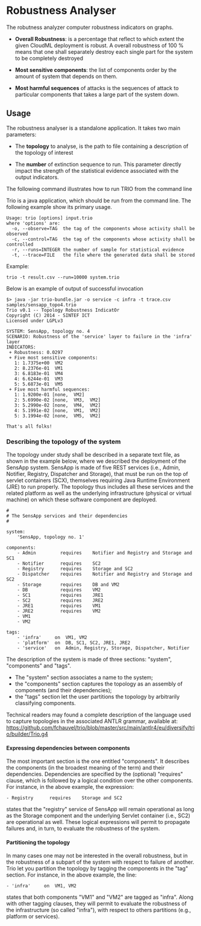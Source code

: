 
# Robustness Analyser

The robutness analyzer computer robustness indicators on graphs. 

 - **Overall Robustness**: is a percentage that reflect to which extent
the given CloudML deployment is robust. A overall robustness of 100 %
means that one shall separately destroy each single part for the
system to be completely destroyed

 - **Most sensitive components**: the list of components order by the
   amount of system that depends on them.

 - **Most harmful sequences** of attacks is the sequences of attack to
   particular components that takes a large part of the system down.


## Usage

The robustness analyser is a standalone application. It takes two main parameters: 

 - The **topology** to analyse, is the path to file containing a description of 
the topology of interest

 - The **number** of extinction sequence to run. This parameter directly impact 
the strength of the statistical evidence associated with the output indicators.

The following command illustrates how to run TRIO from the command line

Trio is a java application, which should be run from the command line. The 
following example show its primary usage.

    Usage: trio [options] input.trio
    where 'options' are:
      -o, --observe=TAG  the tag of the components whose activity shall be observed
      -c, --control=TAG  the tag of the components whose activity shall be controlled
      -r, --runs=INTEGER the number of sample for statistical evidence
      -t, --trace=FILE   the file where the generated data shall be stored

Example: 

    trio -t result.csv --run=10000 system.trio

Below is an example of output of successful invocation

    $> java -jar trio-bundle.jar -o service -c infra -t trace.csv samples/sensapp_topo4.trio
    Trio v0.1 -- Topology Robustness IndicatOr
    Copyright (C) 2014 - SINTEF ICT
    Licensed under LGPLv3

    SYSTEM: SensApp, topology no. 4
    SCENARIO: Robustness of the 'service' layer to failure in the 'infra' layer
    INDICATORS:
     + Robustness: 0.0297
     + Five most sensitive components:
       1: 1.7375e+00  VM2
       2: 8.2376e-01  VM1
       3: 6.8183e-01  VM4
       4: 6.6244e-01  VM3
       5: 5.6873e-01  VM5
     + Five most harmful sequences:
       1: 1.9200e-01 [none,  VM2]
       2: 5.6990e-02 [none,  VM3,  VM2]
       3: 5.2990e-02 [none,  VM4,  VM2]
       4: 5.1991e-02 [none,  VM1,  VM2]
       5: 3.1994e-02 [none,  VM5,  VM2]

    That's all folks!


### Describing the topology of the system

The topology under study shall be described in a separate text file, as shown in the
example below, where we described the deployment of the SensApp system. SensApp is made
of five REST services (i.e., Admin, Notifier, Registry, Dispatcher and Storage), 
that must be run on the top of servlet containers (SCX), themselves requiring 
Java Runtime Environment (JRE) to run properly. The topology thus includes all 
these services and the related platform as well as the underlying infrastructure 
(physical or virtual machine) on which these software component are deployed.

    #
    # The SensApp services and their dependencies
    #

    system: 
        'SensApp, topology no. 1'

    components:
        - Admin         requires    Notifier and Registry and Storage and SC1
        - Notifier      requires    SC2
        - Registry      requires    Storage and SC2
        - Dispatcher    requires    Notifier and Registry and Storage and SC2
        - Storage       requires    DB and VM2
        - DB            requires    VM2
        - SC1           requires    JRE1
        - SC2           requires    JRE2
        - JRE1          requires    VM1
        - JRE2          requires    VM2
        - VM1
        - VM2

    tags:
        - 'infra'     on  VM1, VM2
        - 'platform'  on  DB, SC1, SC2, JRE1, JRE2
        - 'service'   on  Admin, Registry, Storage, Dispatcher, Notifier


The description of the system is made of three sections: "system", "components" 
and "tags". 

 - The "system" section associates a name to the system;
 - the "components" section captures the topology as an assembly of components 
(and their dependencies);
 - the "tags" section let the user partitions the topology by arbitrarily 
classifying components.

Technical readers may found a complete description of the language used to 
capture topologies in the associated ANTLR grammar, available at: 
https://github.com/fchauvel/trio/blob/master/src/main/antlr4/eu/diversify/trio/builder/Trio.g4


#### Expressing dependencies between components

The most important section is the one entitled "components". It describes the 
components (in the broadest meaning of the term) and their dependencies. Dependencies are 
specified by the (optional) "requires" clause, which is followed by a logical condition
over the other components. For instance, in the above example, the expression:

    - Registry      requires    Storage and SC2

states that the "registry" service of SensApp will remain operational as long as
the Storage component and the underlying Servlet container (i.e., SC2) are 
operational as well. These logical expressions will permit to propagate failures and,
in turn, to evaluate the robustness of the system.

#### Partitioning the topology

In many cases one may not be interested in the overall robustness, but in the 
robustness of a subpart of the system with respect to failure of another. Trio let you 
partition the topology by tagging the components in the "tag" section. For instance,
in the above example, the line:

    - 'infra'     on  VM1, VM2

states that both components "VM1" and "VM2" are tagged as "infra". Along with 
other tagging clauses, they will permit to evaluate the robustness of the 
infrastructure (so called "infra"), with respect to others partitions 
(e.g., platform or services).
